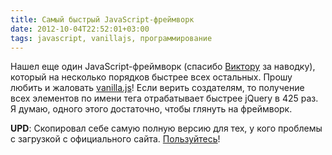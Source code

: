 ```yaml
---
title: Самый быстрый JavaScript-фреймворк
date: 2012-10-04T22:52:01+03:00
tags: javascript, vanillajs, программирование
---
```


Нашел еще один JavaScript-фреймворк (спасибо [Виктору](http://profiles.google.com/6alliapumob) за наводку), который на несколько порядков быстрее всех остальных. Прошу любить и жаловать [vanilla.js](http://vanilla-js.com/)! Если верить создателям, то получение всех элементов по имени тега отрабатывает быстрее jQuery в 425 раз. Я думаю, одного этого достаточно, чтобы глянуть на фреймворк.

**UPD**: Скопировал себе самую полную версию для тех, у кого проблемы с загрузкой с официального сайта. [Пользуйтесь](http://a51056ce8d9b948fb69e-8de36eb37b2366f5a76a776c3dee0b32.r42.cf1.rackcdn.com/vanilla.js)!